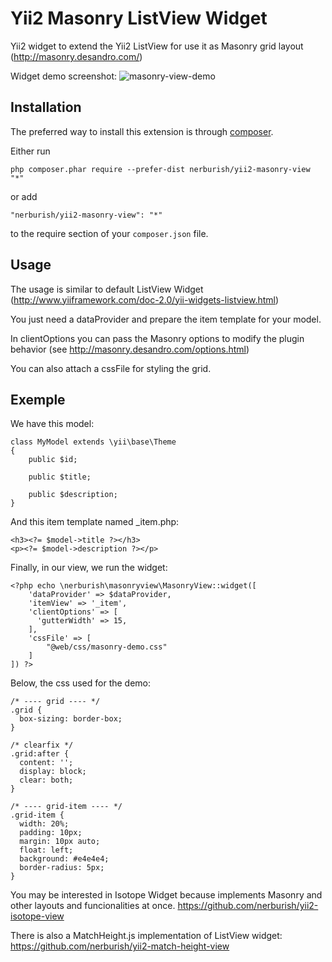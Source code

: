 Yii2 Masonry ListView Widget
======================

Yii2 widget to extend the Yii2 ListView for use it as Masonry grid layout (http://masonry.desandro.com/)

Widget demo screenshot:
![masonry-view-demo](https://cloud.githubusercontent.com/assets/5610788/17868085/7fc5279a-68ad-11e6-92ff-963f4781d4a8.png)

Installation
------------

The preferred way to install this extension is through [composer](http://getcomposer.org/download/).

Either run

```
php composer.phar require --prefer-dist nerburish/yii2-masonry-view "*"
```

or add

```
"nerburish/yii2-masonry-view": "*"
```

to the require section of your `composer.json` file.


Usage
-----

The usage is similar to default ListView Widget (http://www.yiiframework.com/doc-2.0/yii-widgets-listview.html)

You just need a dataProvider and prepare the item template for your model.

In clientOptions you can pass the Masonry options to modify the plugin behavior (see http://masonry.desandro.com/options.html)

You can also attach a cssFile for styling the grid.

Exemple
-----

We have this model:

```
class MyModel extends \yii\base\Theme
{
	public $id;
	
	public $title;
	
	public $description;
}
```

And this item template named _item.php:

```
<h3><?= $model->title ?></h3>
<p><?= $model->description ?></p>
```

Finally, in our view, we run the widget:

```
<?php echo \nerburish\masonryview\MasonryView::widget([
	'dataProvider' => $dataProvider,
	'itemView' => '_item',
	'clientOptions' => [
	  'gutterWidth' => 15,
	],
	'cssFile' => [
		"@web/css/masonry-demo.css"		
	]
]) ?>
```

Below, the css used for the demo:

```
/* ---- grid ---- */
.grid {
  box-sizing: border-box;
}

/* clearfix */
.grid:after {
  content: '';
  display: block;
  clear: both;
}

/* ---- grid-item ---- */
.grid-item {
  width: 20%;
  padding: 10px;  
  margin: 10px auto;
  float: left;
  background: #e4e4e4;
  border-radius: 5px;
}
```

You may be interested in Isotope Widget because implements Masonry and other layouts and funcionalities at once.
https://github.com/nerburish/yii2-isotope-view

There is also a MatchHeight.js implementation of ListView widget:
https://github.com/nerburish/yii2-match-height-view


 
